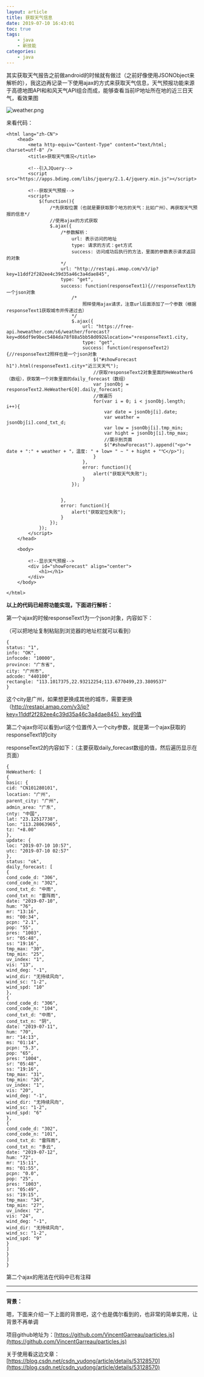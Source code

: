 ```yaml
---
layout: article
title: 获取天气信息
date: 2019-07-10 16:43:01
toc: true
tags:
	- java
	- 新技能
categories: 
	- java
---
```


​	其实获取天气报告之前做android的时候就有做过（之前好像使用JSONObject来解析的），我这边再记录一下使用ajax的方式来获取天气信息，天气预报功能来源于高德地图API和和风天气API组合而成，能够查看当前IP地址所在地的近三日天气，看效果图

![weather.png](https://i.loli.net/2019/07/29/5d3e5c70ea6ba80705.png)



来看代码：<!--more-->

```
<html lang="zh-CN">
	<head>
		<meta http-equiv="Content-Type" content="text/html; charset=utf-8" />
		<title>获取天气情况</title>
		
		<!--引入JQuery-->
		<script src="https://apps.bdimg.com/libs/jquery/2.1.4/jquery.min.js"></script>
		
		<!--获取天气预报-->
		<script>
			$(function(){
				/*先获取位置（也就是要获取那个地方的天气：比如广州）、再获取天气预报的信息*/
				//使用ajax的方式获取
				$.ajax({
					/*参数解析：
						url: 表示访问的地址
						type: 请求的方式：get方式
						success: 访问成功后执行的方法，里面的参数表示请求返回的对象
					*/
					url: "http://restapi.amap.com/v3/ip?key=11ddf2f282ee4c39d35a46c3a4dae845",
					type: "get",
					success: function(responseText1){//responseText1为一个json对象
						/*
							照样使用ajax请求，注意url后面添加了一个参数（根据responseText1获取城市并传递过去）
						*/
						$.ajax({
							url: "https://free-api.heweather.com/s6/weather/forecast?key=d66df9e9bec5484da78f88a5bb58d092&location="+responseText1.city,
							type: "get",
							success: function(responseText2){//responseText2照样也是一个json对象
								$("#showForecast h1").html(responseText1.city+"近三天天气");
								//获取responseText2对象里面的HeWeather6（数组），获取第一个对象里面的daily_forecast（数组）
								var jsonObj = responseText2.HeWeather6[0].daily_forecast;
								//做遍历
								for(var i = 0; i < jsonObj.length; i++){
									var date = jsonObj[i].date;
									var weather = jsonObj[i].cond_txt_d;
									var low = jsonObj[i].tmp_min;
									var hight = jsonObj[i].tmp_max;
									//展示到页面
									$("#showForecast").append("<p>"+ date + ":" + weather + "，温度: " + low+ " ~ " + hight + "℃</p>");
								}
							},
							error: function(){
								alert("获取天气失败");
							}
						});
						
						
					},
					error: function(){
						alert("获取定位失败");
					}
				});
			});
		</script>
	</head>
	
	<body>
		
		<!--显示天气预报-->
		<div id="showForecast" align="center">
			<h1></h1>
		</div>
	</body>

</html>
```

**以上的代码已经将功能实现，下面进行解析：**

第一个ajax的时候responseText1为一个json对象，内容如下：

（可以把地址复制粘贴到浏览器的地址栏就可以看到）

```
{
status: "1",
info: "OK",
infocode: "10000",
province: "广东省",
city: "广州市",
adcode: "440100",
rectangle: "113.1017375,22.93212254;113.6770499,23.3809537"
}
```

这个city是广州，如果想更换成其他的城市，需要更换（http://restapi.amap.com/v3/ip?key=11ddf2f282ee4c39d35a46c3a4dae845）key的值

第二个ajax你可以看到url这个位置传入一个city参数，就是第一个ajax获取的responseText1的city

responseText2的内容如下：（主要获取daily_forecast数组的值，然后遍历显示在页面）

```
{
HeWeather6: [
{
basic: {
cid: "CN101280101",
location: "广州",
parent_city: "广州",
admin_area: "广东",
cnty: "中国",
lat: "23.12517738",
lon: "113.28063965",
tz: "+8.00"
},
update: {
loc: "2019-07-10 10:57",
utc: "2019-07-10 02:57"
},
status: "ok",
daily_forecast: [
{
cond_code_d: "306",
cond_code_n: "302",
cond_txt_d: "中雨",
cond_txt_n: "雷阵雨",
date: "2019-07-10",
hum: "76",
mr: "13:16",
ms: "00:34",
pcpn: "2.1",
pop: "55",
pres: "1003",
sr: "05:48",
ss: "19:16",
tmp_max: "30",
tmp_min: "25",
uv_index: "1",
vis: "13",
wind_deg: "-1",
wind_dir: "无持续风向",
wind_sc: "1-2",
wind_spd: "10"
},
{
cond_code_d: "306",
cond_code_n: "104",
cond_txt_d: "中雨",
cond_txt_n: "阴",
date: "2019-07-11",
hum: "70",
mr: "14:13",
ms: "01:14",
pcpn: "5.3",
pop: "65",
pres: "1004",
sr: "05:48",
ss: "19:16",
tmp_max: "31",
tmp_min: "26",
uv_index: "1",
vis: "20",
wind_deg: "-1",
wind_dir: "无持续风向",
wind_sc: "1-2",
wind_spd: "6"
},
{
cond_code_d: "302",
cond_code_n: "101",
cond_txt_d: "雷阵雨",
cond_txt_n: "多云",
date: "2019-07-12",
hum: "72",
mr: "15:11",
ms: "01:55",
pcpn: "0.0",
pop: "25",
pres: "1003",
sr: "05:49",
ss: "19:15",
tmp_max: "34",
tmp_min: "27",
uv_index: "2",
vis: "24",
wind_deg: "-1",
wind_dir: "无持续风向",
wind_sc: "1-2",
wind_spd: "9"
}
]
}
]
}
```

第二个ajax的用法在代码中已有注释



--------------------------

--------------------------------------------

**背景：**

嗯，下面来介绍一下上面的背景吧，这个也是偶尔看到的，也非常的简单实用，让背景不再单调

项目github地址为：[https://github.com/VincentGarreau/particles.js](https://github.com/VincentGarreau/particles.js)

关于使用看这边文章：[https://blog.csdn.net/csdn_yudong/article/details/53128570](https://blog.csdn.net/csdn_yudong/article/details/53128570)

